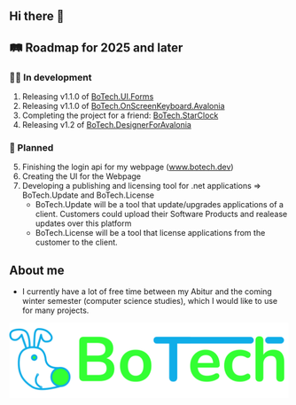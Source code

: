 ## Hi there 👋

## 🛤️ Roadmap for 2025 and later
### 👨‍💻 In development
1. Releasing v1.1.0 of [BoTech.UI.Forms](https://www.github.com/BoTech-Development/BoTech.UI.Forms)
2.  Releasing v1.1.0 of [BoTech.OnScreenKeyboard.Avalonia](https://github.com/BoTech-Development/BoTech.OnScreenKeyboard.Avalonia)
3. Completing the project for a friend: [BoTech.StarClock](https://www.github.com/BoTech-Development/BoTech.StarClock)
4. Releasing v1.2 of [BoTech.DesignerForAvalonia](https://github.com/BoTech-Development/BoTech.DesignerForAvalonia)
### 📅 Planned
5. Finishing the login api for my webpage (www.botech.dev)
6. Creating the UI for the Webpage
7. Developing a publishing and licensing tool for .net applications => BoTech.Update and BoTech.License
    + BoTech.Update will be a tool that update/upgrades applications of a client. Customers could upload their Software Products and realease updates over this platform
    + BoTech.License will be a tool that license applications from the customer to the client.
## About me

+ I currently have a lot of free time between my Abitur and the coming winter semester (computer science studies), which I would like to use for many projects.

![BoTech Logo](https://raw.githubusercontent.com/BoTech-Development/BoTech.UI/master/ReadmeAssets/BoTechLogoComplete.png)


<!--
**BoTech-Development/BoTech-Development** is a ✨ _special_ ✨ repository because its `README.md` (this file) appears on your GitHub profile.

Here are some ideas to get you started:

- 🔭 I’m currently working on ...
- 🌱 I’m currently learning ...
- 👯 I’m looking to collaborate on ...
- 🤔 I’m looking for help with ...
- 💬 Ask me about ...
- 📫 How to reach me: ...
- 😄 Pronouns: ...
- ⚡ Fun fact: ...
-->
